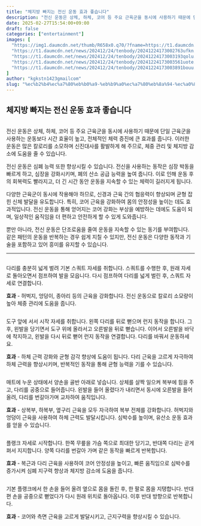 ```yaml
---
title: "체지방 빠지는 전신 운동 효과 좋습니다"
description: "전신 운동은 상체, 하체, 코어 등 주요 근육군을 동시에 사용하기 때문에 단일 근육군을 사용하는 운동보다 시간 효율이 높고, 전체적인 체력 증진에 큰 효과를 줍니다. 이러한 운동은 많은 칼로리를 소모하며 신진대사를 활발하게 해 주므로, 체중 관리 및 체지방 감소에 도움"
date: 2025-02-27T15:54:00+09:00
draft: false
categories: ["entertainment"]
images: [
  "https://img1.daumcdn.net/thumb/R658x0.q70/?fname=https://t1.daumcdn.net/news/202412/24/tenbody/20241224173002406pllw.jpg"
  "https://t1.daumcdn.net/news/202412/24/tenbody/20241224173002763ufkn.gif"
  "https://t1.daumcdn.net/news/202412/24/tenbody/20241224173003193qolu.gif"
  "https://t1.daumcdn.net/news/202412/24/tenbody/20241224173003561uote.gif"
  "https://t1.daumcdn.net/news/202412/24/tenbody/20241224173003891bouu.gif"
]
author: "kgkstn1423gmailcom"
slug: "%ec%b2%b4%ec%a7%80%eb%b0%a9-%eb%b9%a0%ec%a7%80%eb%8a%94-%ec%a0%84%ec%8b%a0-%ec%9a%b4%eb%8f%99-%ed%9a%a8%ea%b3%bc-%ec%a2%8b%ec%8a%b5%eb%8b%88%eb%8b%a4"
---
```


<h2 >체지방 빠지는 전신 운동 효과 좋습니다</h2> <figure ><img src="https://img1.daumcdn.net/thumb/R658x0.q70/?fname=https://t1.daumcdn.net/news/202412/24/tenbody/20241224173002406pllw.jpg" alt=""/></figure> <p>전신 운동은 상체, 하체, 코어 등 주요 근육군을 동시에 사용하기 때문에 단일 근육군을 사용하는 운동보다 시간 효율이 높고, 전체적인 체력 증진에 큰 효과를 줍니다. 이러한 운동은 많은 칼로리를 소모하며 신진대사를 활발하게 해 주므로, 체중 관리 및 체지방 감소에 도움을 줄 수 있습니다.</p> <p>전신 운동은 심폐 능력 또한 향상시킬 수 있습니다. 전신을 사용하는 동작은 심장 박동을 빠르게 하고, 심장을 강화시키며, 폐의 산소 공급 능력을 높여 줍니다. 이로 인해 운동 후의 회복력도 빨라지고, 더 긴 시간 동안 운동을 지속할 수 있는 체력이 길러지게 됩니다.</p> <p>다양한 근육군이 동시에 작용해야 하므로, 신경과 근육 간의 협응력이 향상되며 균형 잡힌 신체 발달을 유도합니다. 특히, 코어 근육을 강화하여 몸의 안정성을 높이는 데도 효과적입니다. 전신 운동을 통해 얻어지는 코어 강화는 부상을 예방하는 데에도 도움이 되며, 일상적인 움직임을 더 편하고 안전하게 할 수 있게 도와줍니다.</p> <p>뿐만 아니라, 전신 운동은 단조로움을 줄여 운동을 지속할 수 있는 동기를 부여합니다. 같은 패턴의 운동을 반복하는 경우 쉽게 지칠 수 있지만, 전신 운동은 다양한 동작과 기술을 포함하고 있어 흥미를 유지할 수 있습니다.</p> <hr /> <figure ><img src="https://t1.daumcdn.net/news/202412/24/tenbody/20241224173002763ufkn.gif" alt=""/></figure> <p>다리를 충분히 넓게 벌려 기본 스쿼트 자세를 취합니다. 스쿼트를 수행한 후, 원래 자세로 돌아오면서 점프하여 발을 모읍니다. 다시 점프하여 다리를 넓게 벌린 후, 스쿼트 자세로 연결합니다.</p> <p><strong>효과</strong> - 허벅지, 엉덩이, 종아리 등의 근육을 강화합니다. 전신 운동으로 칼로리 소모량이 높아 체중 관리에 도움을 줍니다.</p> <figure ><img src="https://t1.daumcdn.net/news/202412/24/tenbody/20241224173003193qolu.gif" alt=""/></figure> <p>도구 앞에 서서 시작 자세를 취합니다. 왼쪽 다리를 뒤로 뻗으며 런지 동작을 합니다. 그 후, 왼발을 당기면서 도구 위에 올라서고 오른발을 뒤로 뻗습니다. 이어서 오른발을 바닥에 착지하고, 왼발을 다시 뒤로 뻗어 런지 동작을 연결합니다. 다리를 바꿔서 운동하세요.</p> <p><strong>효과</strong> - 하체 근력 강화와 균형 감각 향상에 도움이 됩니다. 다리 근육을 고르게 자극하여 하체 근력을 향상시키며, 반복적인 동작을 통해 균형 능력을 기를 수 있습니다.</p> <figure ><img src="https://t1.daumcdn.net/news/202412/24/tenbody/20241224173003561uote.gif" alt=""/></figure> <p>매트에 누운 상태에서 양손을 골반 아래로 넣습니다. 상체를 살짝 일으켜 복부에 힘을 주고, 다리를 공중으로 들어줍니다. 왼발을 들어 올렸다가 내리면서 동시에 오른발을 들어 올려, 다리를 번갈아가며 교차하여 움직입니다.</p> <p><strong>효과</strong> - 상복부, 하복부, 옆구리 근육을 모두 자극하여 복부 전체를 강화합니다. 허벅지와 엉덩이 근육을 사용하여 하체 근력도 발달시킵니다. 심박수를 높이며, 유산소 운동 효과를 얻을 수 있습니다.</p> <figure ><img src="https://t1.daumcdn.net/news/202412/24/tenbody/20241224173003891bouu.gif" alt=""/></figure> <p>플랭크 자세로 시작합니다. 한쪽 무릎을 가슴 쪽으로 최대한 당기고, 반대쪽 다리는 곧게 펴서 지지합니다. 양쪽 다리를 번갈아 가며 같은 동작을 빠르게 반복합니다.</p> <p><strong>효과</strong> - 복근과 다리 근육을 사용하여 코어 안정성을 높이고, 빠른 움직임으로 심박수를 증가시켜 심폐 지구력 향상과 체지방 감소에 도움을 줍니다.</p> <figure ><img src="https://t1.daumcdn.net/news/202412/24/tenbody/20241224173004285vsjg.gif" alt=""/></figure> <p>기본 플랭크에서 한 손을 들어 올려 옆으로 몸을 돌린 후, 한 팔로 몸을 지탱합니다. 반대편 손을 공중으로 뻗었다가 다시 원래 위치로 돌아옵니다. 이후 반대 방향으로 반복합니다.</p> <p><strong>효과</strong> - 코어와 측면 근육을 고르게 발달시키고, 근지구력을 향상시킬 수 있습니다.</p>